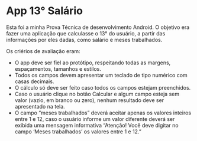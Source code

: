 # App 13° Salário

Esta foi a minha Prova Técnica de desenvolvimento Android. 
O objetivo era fazer uma aplicação que calculasse o 13° do usuário, a partir das informações por eles dadas, como salário e meses trabalhados. 

Os criérios de avaliação eram:
- O app deve ser fiel ao protótipo, respeitando todas as margens, espaçamentos, tamanhos e estilos. 
- Todos os campos devem apresentar um teclado de tipo numérico com casas decimais.
- O cálculo só deve ser feito caso todos os campos estejam preenchidos.
- Caso o usuário clique no botão Calcular e algum campo esteja sem valor (vazio, em branco ou zero), nenhum resultado deve ser apresentado na tela.
- O campo “meses trabalhados” deverá aceitar apenas os
valores inteiros entre 1 e 12, caso o usuário informe um valor diferente deverá ser exibida uma mensagem informativa “Atenção! Você deve digitar no campo ‘Meses trabalhados’ os valores entre 1 e 12.”
